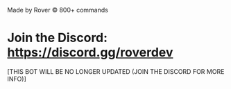 Made by Rover © 800+ commands 
# Join the Discord: https://discord.gg/roverdev

[THIS BOT WILL BE NO LONGER UPDATED (JOIN THE DISCORD FOR MORE INFO)]

